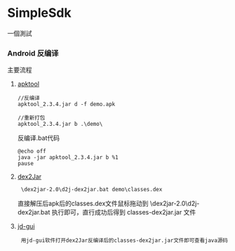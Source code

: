# SimpleSdk
一個測試


### Android 反编译

主要流程

1. [apktool](https://www.softpedia.com/get/Programming/Debuggers-Decompilers-Dissasemblers/ApkTool.shtml)

	   //反编译
	   apktool_2.3.4.jar d -f demo.apk 

	   //重新打包
	   apktool_2.3.4.jar b .\demo\   
     
   反编译.bat代码  
     
       @echo off
       java -jar apktool_2.3.4.jar b %1 
       pause
    
2. [dex2Jar](https://nchc.dl.sourceforge.net/project/dex2jar/dex2jar-2.0.zip)

        \dex2jar-2.0\d2j-dex2jar.bat demo\classes.dex
        
    直接解压后apk后的classes.dex文件鼠标拖动到  \dex2jar-2.0\d2j-dex2jar.bat 执行即可，直行成功后得到 classes-dex2jar.jar 文件

3. [jd-gui](https://www.softpedia.com/get/Programming/Debuggers-Decompilers-Dissasemblers/JD-GUI.shtml)
  
        用jd-gui软件打开dex2Jar反编译后的classes-dex2jar.jar文件即可查看java源码
